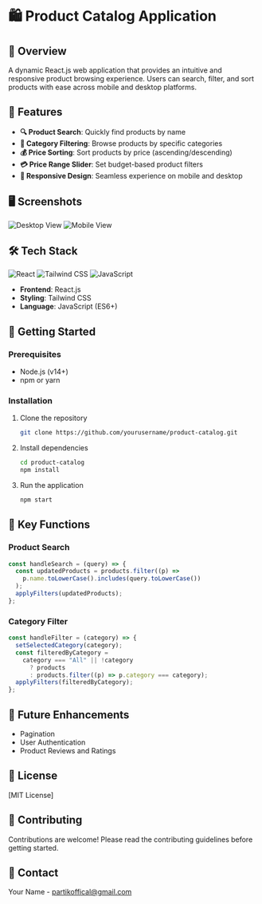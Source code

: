 # 🛍️ Product Catalog Application

## 📝 Overview

A dynamic React.js web application that provides an intuitive and responsive product browsing experience. Users can search, filter, and sort products with ease across mobile and desktop platforms.

## 🚀 Features

- **🔍 Product Search**: Quickly find products by name
- **📂 Category Filtering**: Browse products by specific categories
- **💰 Price Sorting**: Sort products by price (ascending/descending)
- **💳 Price Range Slider**: Set budget-based product filters
- **📱 Responsive Design**: Seamless experience on mobile and desktop

## 🖥️ Screenshots

![Desktop View](/path/to/desktop-screenshot.png)
![Mobile View](/path/to/mobile-screenshot.png)

## 🛠️ Tech Stack

![React](https://img.shields.io/badge/React-61DAFB?style=for-the-badge&logo=react&logoColor=white)
![Tailwind CSS](https://img.shields.io/badge/Tailwind_CSS-38B2AC?style=for-the-badge&logo=tailwind-css&logoColor=white)
![JavaScript](https://img.shields.io/badge/JavaScript-F7DF1E?style=for-the-badge&logo=javascript&logoColor=black)

- **Frontend**: React.js
- **Styling**: Tailwind CSS
- **Language**: JavaScript (ES6+)

## 🔧 Getting Started

### Prerequisites

- Node.js (v14+)
- npm or yarn

### Installation

1. Clone the repository
   ```bash
   git clone https://github.com/yourusername/product-catalog.git
   ```

2. Install dependencies
   ```bash
   cd product-catalog
   npm install
   ```

3. Run the application
   ```bash
   npm start
   ```

## 🌟 Key Functions

### Product Search
```javascript
const handleSearch = (query) => {
  const updatedProducts = products.filter((p) =>
    p.name.toLowerCase().includes(query.toLowerCase())
  );
  applyFilters(updatedProducts);
};
```

### Category Filter
```javascript
const handleFilter = (category) => {
  setSelectedCategory(category);
  const filteredByCategory =
    category === "All" || !category
      ? products
      : products.filter((p) => p.category === category);
  applyFilters(filteredByCategory);
};
```

## 🚧 Future Enhancements

- Pagination
- User Authentication
- Product Reviews and Ratings

## 📄 License

[MIT License]

## 🤝 Contributing

Contributions are welcome! Please read the contributing guidelines before getting started.

## 👥 Contact

Your Name - partikoffical@gmail.com
